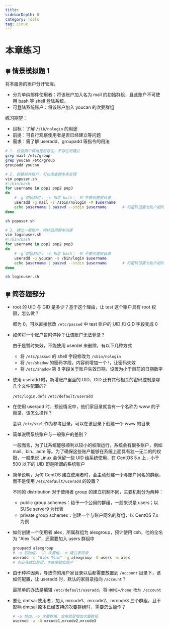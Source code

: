 ```yaml
---
title: 
sidebarDepth: 0 
category: Tools 
tag: Linux
---
```

# 本章练习

## 🍀 情景模拟题 1

将本服务的账户分开管理，

- 分为单纯邮件使用者：将该账户加入名为 mail 的初始群组，且此账户不可使用 bash 等 shell 登陆系统。
- 可登陆系统账户：将该账户加入 youcan 的次要群组

练习期望：

- 目标：了解 `/sib/nologin` 的用途
- 前提：可自行观察使用者是否已经建立等问题
- 需求：需了解 useradd、groupadd 等指令的用法

```bash
# 1. 检查两个群组是否存在，不存在则建立
grep mail /etc/group
grep youcan /etc/group
groupadd youcan

# 2. 创建邮件账户，可以准备脚本来处理
vim popuser.sh
#!/bin/bash
for username in pop1 pop2 pop3
do
	# -g 初始群组； -s 指定 bash； -M 不要创建家目录
	useradd -g mail -s /sbin/nologin -M $username
	echo $username | passwd --stdin $username		# 将密码设置为账户相同
done

sh popuser.sh

# 3. 建立一般账户，同样适用脚本创建
vim loginuser.sh
#!/bin/bash
for username in pop1 pop2 pop3
do
	# -g 初始群组； -s 指定 bash； -M 不要创建家目录
	useradd -G youcan -s /bin/login $username
	echo $username | passwd --stdin $username		# 将密码设置为账户相同
done

sh loginuser.sh
```

## 🍀 简答题部分

- root 的 UID 与 GID 是多少？基于这个理由，让 test 这个账户具有 root 权限，怎么做？

  都为 0，可以直接修改 `/etc/passwd` 中 test 账户的 UID 和 GID 字段变成 0

- 如何将一个账户暂时停掉？让该账户无法登录？

  由于是暂时失效，不能使用 userdel 来删除，有以下几种方式

  - 将 `/etc/passwd` 的 shell 字段修改为 `/sbin/nologin`
  - 将 `/ec/shadow` 的密码字段，内容前增加一个 !，让密码失效
  - 将 `/etc/shadow` 第 8 字段关于账户失效日期，设置为小于目前的日期数字
  
- 使用 useradd 时，新增账户里面的 UID、GID 还有其他相关的密码控制是哪几个文件配置的?

  `/etc/login.defs` `/etc/default/useradd`

- 在使用 useradd 时，预设情况中，他们家目录就含有一个名称为 www 的子目录，该怎么操作？

  会以 `/etc/skel` 作为参考目录，可以在该目录下创建一个  www 的目录

- 简单说明系统账户与一般账户的差别？

  一般而言，为了让系统能够顺利以较小的权限运行，系统会有很多账户，例如 mail、bin、adm 等。为了确保这些账户能够在系统上面具有独一无二的的权限，一般来说 Linux 会保留一些 UID 给系统使用，在 CentOS 5.x 上，小于 500 以下的 UID 即是所谓的系统账户

- 简单说明，为何 CentOS 建立使用者时，会主动创建一个与账户同名的群组，而不是使用 `/etc/default/useradd` 的设置？

  不同的 distribution 对于使用者 group 的建立机制不同，主要机制分为两种：

  - public group schemes：给予一个公用的群组，一般来说是 users；以 SUSe server9 为代表
  - private group schemes：创建一个与账户同名的群组，以 CentOS 7.x 为例

- 如何创建一个使用者 alex，所属群组为 alexgroup，预计使用 csh，他的全名为 “Alex Tsai”，还需要加入 users 群组中

  ```bash
  groupadd alexgroup
  # -g 初始组， -G 次要组，-m 建立家目录
  useradd -c "Alex Tsai" -g alexgroup -G users -m alex
  # 务必先建立群组，才能够建立账户
  ```

- 由于种种因素，导致你的用户家目录以后都需要放置到 `/account` 目录下，该如何配置，让 useradd 时，默认的家目录指向 `/account`？

  最简单的办法是编辑 `/etc/default/useradd`，将 `HOME=/home 改为 /account`

- 要让 dmtsai 使用者，加入 mrcode1、mrcode2、mrcode3 三个群组，且不影响 dmtsai 原本已经支持的次要群组时，需要怎么操作？

  ```bash
  # -a 增加，-G 次要群组，合用就是增加次要群组
  usermod -a -G mrcode1,mrcode2,mrcode3
  ```

  